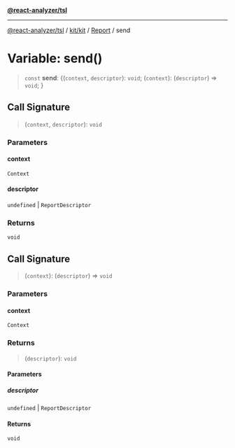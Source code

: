 [**@react-analyzer/tsl**](../../../../../README.md)

***

[@react-analyzer/tsl](../../../../../README.md) / [kit/kit](../../../README.md) / [Report](../README.md) / send

# Variable: send()

> `const` **send**: \{(`context`, `descriptor`): `void`; (`context`): (`descriptor`) => `void`; \}

## Call Signature

> (`context`, `descriptor`): `void`

### Parameters

#### context

`Context`

#### descriptor

`undefined` | `ReportDescriptor`

### Returns

`void`

## Call Signature

> (`context`): (`descriptor`) => `void`

### Parameters

#### context

`Context`

### Returns

> (`descriptor`): `void`

#### Parameters

##### descriptor

`undefined` | `ReportDescriptor`

#### Returns

`void`

